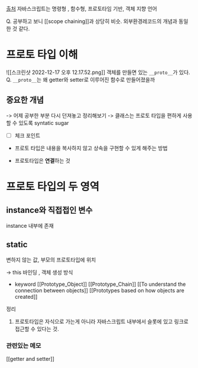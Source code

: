 ---
---

[출처](https://developer.mozilla.org/ko/docs/Web/JavaScript/Reference/Global_Objects/Object/proto)
자바스크립트는 명령형 , 함수형, 프로토타임 기반, 객체 지향 언어


Q. 공부하고 보니 [[scope chaining]]과 상당히 비슷. 외부환경레코드의 개념과 동일한 것 같다. 

# 프로토 타입 이해
![[스크린샷 2022-12-17 오후 12.17.52.png]]
객체를 만들면 있는 `__proto__`가 있다. 
Q. `__proto__`는 왜 getter와 setter로 이루어진 함수로 만들어졌을까 


## 중요한 개념 
-> 어제 공부한 부분 다시 던져놓고 정리해보기 
-> 클래스는 프로토 타입을 편하게 사용할 수 있도록 syntatic sugar
-  [ ] 체크 포인트 


- 프로토 타입은 내용을 복사하지 않고 상속을 구현할 수 있게 해주는 방법 

- 프로토타입은 **연결**하는 것


# 프로토 타입의 두 영역  
## instance와 직접접인 변수
instance 내부에 존재

## static 
변하지 않는 값, 부모의 프로토타입에 위치 

-> this 바인딩 , 객체 생성 방식 


- keyword
[[Prototype_Object]]
[[Prototype_Chain]]
[[To understand the connection between objects]]
[[Prototypes based on how objects are created]]

정리 
1. 프로토타입은 자식으로 가는게 아니라 자바스크립트 내부에서 슬롯에 있고 링크로 접근할 수 있다는 것. 


### 관련있는 메모 
[[getter and setter]]